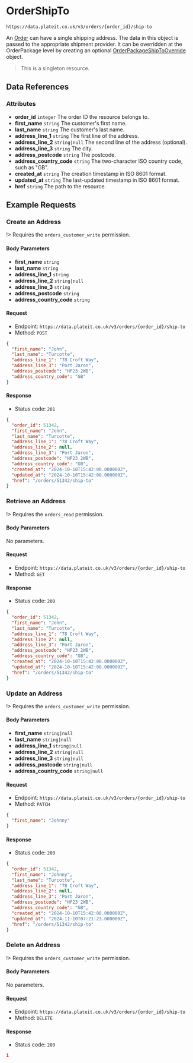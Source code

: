 # OrderShipTo

`https://data.plateit.co.uk/v3/orders/{order_id}/ship-to`

An [Order](/objects/order.md) can have a single shipping address. The data in this object is passed to the appropriate shipment provider. It can be overridden at the OrderPackage level by creating an optional [OrderPackageShipToOverride](/objects/order-package-ship-to-override.md) object.

> This is a singleton resource.

## Data References

### Attributes

* **order_id** `integer` The order ID the resource belongs to.
* **first_name** `string` The customer's first name.
* **last_name** `string` The customer's last name.
* **address_line_1** `string` The first line of the address.
* **address_line_2** `string|null` The second line of the address (optional).
* **address_line_3** `string` The city.
* **address_postcode** `string` The postcode.
* **address_country_code** `string` The two-character ISO country code, such as "GB".
* **created_at** `string` The creation timestamp in ISO 8601 format.
* **updated_at** `string` The last-updated timestamp in ISO 8601 format.
* **href** `string` The path to the resource.

## Example Requests

### Create an Address

!> Requires the `orders_customer_write` permission.

<!-- tabs:start -->

#### **Body Parameters**

* **first_name** `string`
* **last_name** `string`
* **address_line_1** `string`
* **address_line_2** `string|null`
* **address_line_3** `string`
* **address_postcode** `string` 
* **address_country_code** `string`

#### **Request**

* Endpoint: `https://data.plateit.co.uk/v3/orders/{order_id}/ship-to`
* Method: `POST`

```json
{
  "first_name": "John",
  "last_name": "Turcotte",
  "address_line_1": "78 Croft Way",
  "address_line_3": "Port Jaron",
  "address_postcode": "HP23 2WB",
  "address_country_code": "GB"
}
```

#### **Response**

* Status code: `201`

```json
{
  "order_id": 51342,
  "first_name": "John",
  "last_name": "Turcotte",
  "address_line_1": "78 Croft Way",
  "address_line_2": null,
  "address_line_3": "Port Jaron",
  "address_postcode": "HP23 2WB",
  "address_country_code": "GB",
  "created_at": "2024-10-10T15:42:08.000000Z",
  "updated_at": "2024-10-10T15:42:08.000000Z",
  "href": "/orders/51342/ship-to"
}
```

<!-- tabs:end -->

### Retrieve an Address

!> Requires the `orders_read` permission.

<!-- tabs:start -->

#### **Body Parameters**

No parameters.

#### **Request**

* Endpoint: `https://data.plateit.co.uk/v3/orders/{order_id}/ship-to`
* Method: `GET`

#### **Response**

* Status code: `200`

```json
{
  "order_id": 51342,
  "first_name": "John",
  "last_name": "Turcotte",
  "address_line_1": "78 Croft Way",
  "address_line_2": null,
  "address_line_3": "Port Jaron",
  "address_postcode": "HP23 2WB",
  "address_country_code": "GB",
  "created_at": "2024-10-10T15:42:08.000000Z",
  "updated_at": "2024-10-10T15:42:08.000000Z",
  "href": "/orders/51342/ship-to"
}
```

<!-- tabs:end -->

### Update an Address

!> Requires the `orders_customer_write` permission.

<!-- tabs:start -->

#### **Body Parameters**

* **first_name** `string|null`
* **last_name** `string|null`
* **address_line_1** `string|null`
* **address_line_2** `string|null`
* **address_line_3** `string|null`
* **address_postcode** `string|null`
* **address_country_code** `string|null`

#### **Request**

* Endpoint: `https://data.plateit.co.uk/v3/orders/{order_id}/ship-to`
* Method: `PATCH`

```json
{
  "first_name": "Johnny"
}
```

#### **Response**

* Status code: `200`

```json
{
  "order_id": 51342,
  "first_name": "Johnny",
  "last_name": "Turcotte",
  "address_line_1": "78 Croft Way",
  "address_line_2": null,
  "address_line_3": "Port Jaron",
  "address_postcode": "HP23 2WB",
  "address_country_code": "GB",
  "created_at": "2024-10-10T15:42:08.000000Z",
  "updated_at": "2024-11-10T07:21:23.000000Z",
  "href": "/orders/51342/ship-to"
}
```

<!-- tabs:end -->

### Delete an Address

!> Requires the `orders_customer_write` permission.

<!-- tabs:start -->

#### **Body Parameters**

No parameters.

#### **Request**

* Endpoint: `https://data.plateit.co.uk/v3/orders/{order_id}/ship-to`
* Method: `DELETE`

#### **Response**

* Status code: `200`

```json
1
```

<!-- tabs:end -->